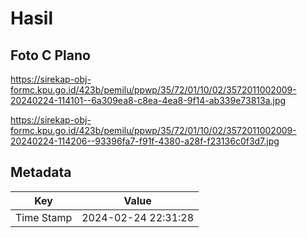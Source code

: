 # Hasil

## Foto C Plano

https://sirekap-obj-formc.kpu.go.id/423b/pemilu/ppwp/35/72/01/10/02/3572011002009-20240224-114101--6a309ea8-c8ea-4ea8-9f14-ab339e73813a.jpg

https://sirekap-obj-formc.kpu.go.id/423b/pemilu/ppwp/35/72/01/10/02/3572011002009-20240224-114206--93396fa7-f91f-4380-a28f-f23136c0f3d7.jpg


## Metadata

| Key        | Value               |
| ---------- | ------------------- |
| Time Stamp | 2024-02-24 22:31:28 |



